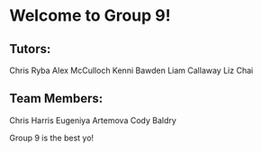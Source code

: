 # Welcome to Group 9!

## Tutors:
Chris Ryba
Alex McCulloch
Kenni Bawden
Liam Callaway
Liz Chai

## Team Members:
Chris Harris
Eugeniya Artemova
Cody Baldry


Group 9 is the best yo!
